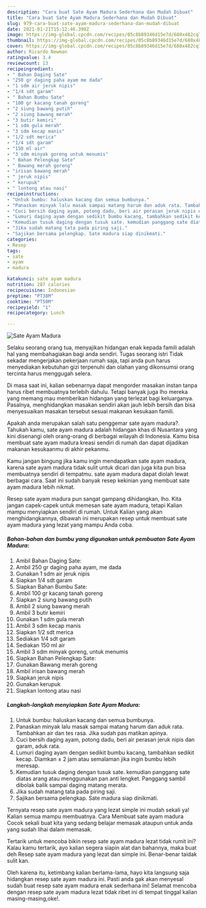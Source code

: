 ```yaml
---
description: "Cara buat Sate Ayam Madura Sederhana dan Mudah Dibuat"
title: "Cara buat Sate Ayam Madura Sederhana dan Mudah Dibuat"
slug: 979-cara-buat-sate-ayam-madura-sederhana-dan-mudah-dibuat
date: 2021-01-21T15:12:46.390Z
image: https://img-global.cpcdn.com/recipes/05c8b89346d15e7d/680x482cq70/sate-ayam-madura-foto-resep-utama.jpg
thumbnail: https://img-global.cpcdn.com/recipes/05c8b89346d15e7d/680x482cq70/sate-ayam-madura-foto-resep-utama.jpg
cover: https://img-global.cpcdn.com/recipes/05c8b89346d15e7d/680x482cq70/sate-ayam-madura-foto-resep-utama.jpg
author: Ricardo Newman
ratingvalue: 3.4
reviewcount: 13
recipeingredient:
- " Bahan Daging Sate"
- "250 gr daging paha ayam me dada"
- "1 sdm air jeruk nipis"
- "1/4 sdt garam"
- " Bahan Bumbu Sate"
- "100 gr kacang tanah goreng"
- "2 siung bawang putih"
- "2 siung bawang merah"
- "3 butir kemiri"
- "1 sdm gula merah"
- "3 sdm kecap manis"
- "1/2 sdt merica"
- "1/4 sdt garam"
- "150 ml air"
- "3 sdm minyak goreng untuk menumis"
- " Bahan Pelengkap Sate"
- " Bawang merah goreng"
- "irisan bawang merah"
- " jeruk nipis"
- " kerupuk"
- " lontong atau nasi"
recipeinstructions:
- "Untuk bumbu: haluskan kacang dan semua bumbunya."
- "Panaskan minyak lalu masak sampai matang harum dan aduk rata. Tambahkan air dan tes rasa. Jika sudah pas matikan apinya."
- "Cuci bersih daging ayam, potong dadu, beri air perasan jeruk nipis dan garam, aduk rata."
- "Lumuri daging ayam dengan sedikit bumbu kacang, tambahkan sedikit kecap. Diamkan ± 2 jam atau semalaman jika ingin bumbu lebih meresap."
- "Kemudian tusuk daging dengan tusuk sate. kemudian panggang sate diatas arang atau menggunakan pan anti lengket. Panggang sambil dibolak balik sampai daging matang merata."
- "Jika sudah matang tata pada piring saji."
- "Sajikan bersama pelengkap. Sate madura siap dinikmati."
categories:
- Resep
tags:
- sate
- ayam
- madura

katakunci: sate ayam madura 
nutrition: 287 calories
recipecuisine: Indonesian
preptime: "PT38M"
cooktime: "PT50M"
recipeyield: "1"
recipecategory: Lunch

---
```



![Sate Ayam Madura](https://img-global.cpcdn.com/recipes/05c8b89346d15e7d/680x482cq70/sate-ayam-madura-foto-resep-utama.jpg)

Selaku seorang orang tua, menyajikan hidangan enak kepada famili adalah hal yang membahagiakan bagi anda sendiri. Tugas seorang istri Tidak sekadar mengerjakan pekerjaan rumah saja, tapi anda pun harus menyediakan kebutuhan gizi terpenuhi dan olahan yang dikonsumsi orang tercinta harus menggugah selera.

Di masa  saat ini, kalian sebenarnya dapat mengorder masakan instan tanpa harus ribet membuatnya terlebih dahulu. Tetapi banyak juga lho mereka yang memang mau memberikan hidangan yang terlezat bagi keluarganya. Pasalnya, menghidangkan masakan sendiri akan jauh lebih bersih dan bisa menyesuaikan masakan tersebut sesuai makanan kesukaan famili. 



Apakah anda merupakan salah satu penggemar sate ayam madura?. Tahukah kamu, sate ayam madura adalah hidangan khas di Nusantara yang kini disenangi oleh orang-orang di berbagai wilayah di Indonesia. Kamu bisa membuat sate ayam madura kreasi sendiri di rumah dan dapat dijadikan makanan kesukaanmu di akhir pekanmu.

Kamu jangan bingung jika kamu ingin mendapatkan sate ayam madura, karena sate ayam madura tidak sulit untuk dicari dan juga kita pun bisa membuatnya sendiri di tempatmu. sate ayam madura dapat diolah lewat berbagai cara. Saat ini sudah banyak resep kekinian yang membuat sate ayam madura lebih nikmat.

Resep sate ayam madura pun sangat gampang dihidangkan, lho. Kita jangan capek-capek untuk memesan sate ayam madura, tetapi Kalian mampu menyiapkan sendiri di rumah. Untuk Kalian yang akan menghidangkannya, dibawah ini merupakan resep untuk membuat sate ayam madura yang lezat yang mampu Anda coba.

<!--inarticleads1-->

##### Bahan-bahan dan bumbu yang digunakan untuk pembuatan Sate Ayam Madura:

1. Ambil  Bahan Daging Sate:
1. Ambil 250 gr daging paha ayam, me dada
1. Gunakan 1 sdm air jeruk nipis
1. Siapkan 1/4 sdt garam
1. Siapkan  Bahan Bumbu Sate:
1. Ambil 100 gr kacang tanah goreng
1. Siapkan 2 siung bawang putih
1. Ambil 2 siung bawang merah
1. Ambil 3 butir kemiri
1. Gunakan 1 sdm gula merah
1. Ambil 3 sdm kecap manis
1. Siapkan 1/2 sdt merica
1. Sediakan 1/4 sdt garam
1. Sediakan 150 ml air
1. Ambil 3 sdm minyak goreng, untuk menumis
1. Siapkan  Bahan Pelengkap Sate:
1. Gunakan  Bawang merah goreng
1. Ambil irisan bawang merah
1. Siapkan  jeruk nipis
1. Gunakan  kerupuk
1. Siapkan  lontong atau nasi




<!--inarticleads2-->

##### Langkah-langkah menyiapkan Sate Ayam Madura:

1. Untuk bumbu: haluskan kacang dan semua bumbunya.
1. Panaskan minyak lalu masak sampai matang harum dan aduk rata. Tambahkan air dan tes rasa. Jika sudah pas matikan apinya.
1. Cuci bersih daging ayam, potong dadu, beri air perasan jeruk nipis dan garam, aduk rata.
1. Lumuri daging ayam dengan sedikit bumbu kacang, tambahkan sedikit kecap. Diamkan ± 2 jam atau semalaman jika ingin bumbu lebih meresap.
1. Kemudian tusuk daging dengan tusuk sate. kemudian panggang sate diatas arang atau menggunakan pan anti lengket. Panggang sambil dibolak balik sampai daging matang merata.
1. Jika sudah matang tata pada piring saji.
1. Sajikan bersama pelengkap. Sate madura siap dinikmati.




Ternyata resep sate ayam madura yang lezat simple ini mudah sekali ya! Kalian semua mampu membuatnya. Cara Membuat sate ayam madura Cocok sekali buat kita yang sedang belajar memasak ataupun untuk anda yang sudah lihai dalam memasak.

Tertarik untuk mencoba bikin resep sate ayam madura lezat tidak rumit ini? Kalau kamu tertarik, ayo kalian segera siapin alat dan bahannya, maka buat deh Resep sate ayam madura yang lezat dan simple ini. Benar-benar taidak sulit kan. 

Oleh karena itu, ketimbang kalian berlama-lama, hayo kita langsung saja hidangkan resep sate ayam madura ini. Pasti anda gak akan menyesal sudah buat resep sate ayam madura enak sederhana ini! Selamat mencoba dengan resep sate ayam madura lezat tidak ribet ini di tempat tinggal kalian masing-masing,oke!.

